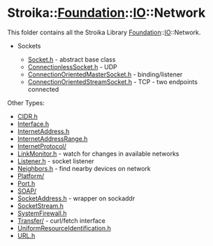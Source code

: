 # Stroika::[Foundation](../../ReadMe.md)::[IO](../ReadMe.md)::Network

This folder contains all the Stroika Library [Foundation](../../ReadMe.md)::[IO](../ReadMe.md)::Network.

- Sockets

  - [Socket.h](Socket.h) - abstract base class
  - [ConnectionlessSocket.h](ConnectionlessSocket.h) - UDP
  - [ConnectionOrientedMasterSocket.h](ConnectionOrientedMasterSocket.h) - binding/listener
  - [ConnectionOrientedStreamSocket.h](ConnectionOrientedStreamSocket.h) - TCP - two endpoints connected

Other Types:

- [CIDR.h](CIDR.h)
- [Interface.h](Interface.h)
- [InternetAddress.h](InternetAddress.h)
- [InternetAddressRange.h](InternetAddressRange.h)
- [InternetProtocol/](InternetProtocol/ReadMe.md)
- [LinkMonitor.h](LinkMonitor.h) - watch for changes in available networks
- [Listener.h](Listener.h) - socket listener
- [Neighbors.h](Neighbors.h) - find nearby devices on network
- [Platform/](Platform/ReadMe.md)
- [Port.h](Port.h)
- [SOAP/](SOAP/ReadMe.md)
- [SocketAddress.h](SocketAddress.h) - wrapper on sockaddr
- [SocketStream.h](SocketStream.h)
- [SystemFirewall.h](SystemFirewall.h)
- [Transfer/](Transfer/ReadMe.md) - curl/fetch interface
- [UniformResourceIdentification.h](UniformResourceIdentification.h)
- [URL.h](URL.h)
